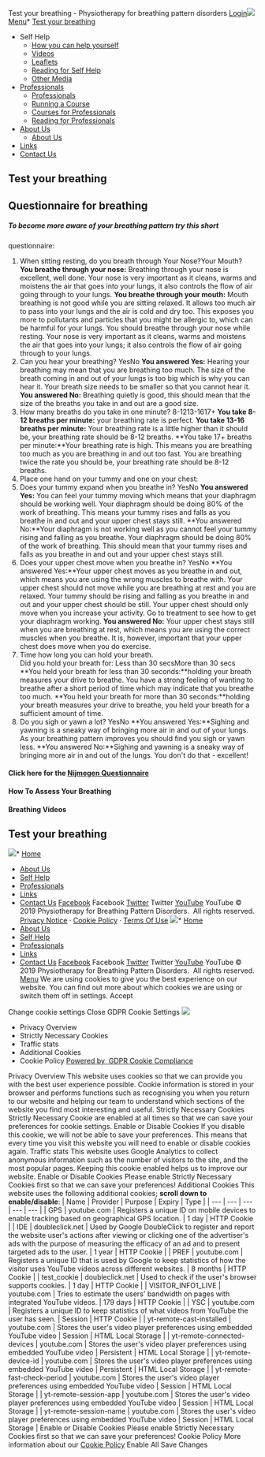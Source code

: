 
Test your breathing - Physiotherapy for breathing pattern disorders
[Login](https://www.physiotherapyforbpd.org.uk/login/)[![](https://www.physiotherapyforbpd.org.uk/wp-content/uploads/2017/08/physiotherapy-logo-new.png)](https://www.physiotherapyforbpd.org.uk)[Menu](javascript:void(0);)* [Test your breathing](https://www.physiotherapyforbpd.org.uk/test-your-breathing/)
* Self Help
	+ [How you can help yourself](https://www.physiotherapyforbpd.org.uk/self-help/)
	+ [Videos](https://www.physiotherapyforbpd.org.uk/self-help/#videos)
	+ [Leaflets](https://www.physiotherapyforbpd.org.uk/self-help/#leaflets)
	+ [Reading for Self Help](https://www.physiotherapyforbpd.org.uk/self-help/#reading-selfhelp)
	+ [Other Media](https://www.physiotherapyforbpd.org.uk/self-help/#other-media)
* [Professionals](https://www.physiotherapyforbpd.org.uk/professionals/)
	+ [Professionals](https://www.physiotherapyforbpd.org.uk/professionals/)
	+ [Running a Course](https://www.physiotherapyforbpd.org.uk/running-a-course/)
	+ [Courses for Professionals](https://www.physiotherapyforbpd.org.uk/courses-for-professionals/)
	+ [Reading for Professionals](https://www.physiotherapyforbpd.org.uk/reading-for-professionals/)
* [About Us](https://www.physiotherapyforbpd.org.uk/about-us/)
	+ [About Us](https://www.physiotherapyforbpd.org.uk/about-us/)
* [Links](https://www.physiotherapyforbpd.org.uk/links/)
* [Contact Us](https://www.physiotherapyforbpd.org.uk/contact-us/)
## Test your breathing
## Questionnaire for breathing
##### To become more aware of your breathing pattern try this short
questionnaire:
 
1. When sitting resting, do you breath through
Your Nose?Your Mouth?
**You breathe through your nose:** Breathing through your nose is excellent, well done. Your nose is very important as it cleans, warms and moistens the air that goes into your lungs, it also controls the flow of air going through to your lungs.
**You breathe through your mouth:** Mouth breathing is not good while you are sitting relaxed. It allows too much air to pass into your lungs and the air is cold and dry too. This exposes you more to pollutants and particles that you might be allergic to, which can be harmful for your lungs. You should breathe through your nose while resting. Your nose is very important as it cleans, warms and moistens the air that goes into your lungs; it also controls the flow of air going through to your lungs.
2. Can you hear your breathing?
YesNo
**You answered Yes:** Hearing your breathing may mean that you are breathing too much. The size of the breath coming in and out of your lungs is too big which is why you can hear it. Your breath size needs to be smaller so that you cannot hear it.
 **You answered No:** Breathing quietly is good, this should mean that the size of the breaths you take in and out are a good size.
3. How many breaths do you take in one minute?
8-1213-1617+
**You take 8-12 breaths per minute:** your breathing rate is perfect.
**You take 13-16 breaths per minute:** Your breathing rate is a little higher than it should be, your breathing rate should be 8-12 breaths.
**You take 17+ breaths per minute:**Your breathing rate is high. This means you are breathing too much as you are breathing in and out too fast. You are breathing twice the rate you should be, your breathing rate should be 8-12 breaths.
4. Place one hand on your tummy and one on your chest:
1. Does your tummy expand when you breathe in?
YesNo
**You answered Yes:** You can feel your tummy moving which means that your diaphragm should be working well. Your diaphragm should be doing 80% of the work of breathing. This means your tummy rises and falls as you breathe in and out and your upper chest stays still.
**You answered No:**Your diaphragm is not working well as you cannot feel your tummy rising and falling as you breathe. Your diaphragm should be doing 80% of the work of breathing. This should mean that your tummy rises and falls as you breathe in and out and your upper chest stays still.
2. Does your upper chest move when you breathe in?
YesNo
**You answered Yes:**Your upper chest moves as you breathe in and out, which means you are using the wrong muscles to breathe with. Your upper chest should not move while you are breathing at rest and you are relaxed. Your tummy should be rising and falling as you breathe in and out and your upper chest should be still. Your upper chest should only move when you increase your activity. Go to treatment to see how to get your diaphragm working.
**You answered No:** Your upper chest stays still when you are breathing at rest, which means you are using the correct muscles when you breathe. It is, however, important that your upper chest does move when you do exercise.
5. Time how long you can hold your breath.  
Did you hold your breath for:
Less than 30 secsMore than 30 secs
**You held your breath for less than 30 seconds:**holding your breath measures your drive to breathe. You have a strong feeling of wanting to breathe after a short period of time which may indicate that you breathe too much.
**You held your breath for more than 30 seconds:**holding your breath measures your drive to breathe, you held your breath for a sufficient amount of time.
6. Do you sigh or yawn a lot?
YesNo
**You answered Yes:**Sighing and yawning is a sneaky way of bringing more air in and out of your lungs. As your breathing pattern improves you should find you sigh or yawn less.
**You answered No:**Sighing and yawning is a sneaky way of bringing more air in and out of the lungs. You don't do that - excellent!
#### Click here for the [Nijmegen Questionnaire](https://www.physiotherapyforbpd.org.uk/wp-content/uploads/2017/06/Nijmegen-Questionnaire-2019.pdf)
#### How To Assess Your Breathing
#### Breathing Videos
## Test your breathing
![](https://www.physiotherapyforbpd.org.uk/wp-content/uploads/2017/06/footer_logo.png)* [Home](https://www.physiotherapyforbpd.org.uk/)
* [About Us](https://www.physiotherapyforbpd.org.uk/about-us/)
* [Self Help](https://www.physiotherapyforbpd.org.uk/self-help/)
* [Professionals](https://www.physiotherapyforbpd.org.uk/professionals/)
* [Links](https://www.physiotherapyforbpd.org.uk/links/)
* [Contact Us](https://www.physiotherapyforbpd.org.uk/contact-us/)
[Facebook](https://www.facebook.com/groups/physioforhyperventilation/)
Facebook
[Twitter](https://twitter.com/physio4bpd)
Twitter
[YouTube](https://www.youtube.com/channel/UCELz8rJtUw__avVjWpyX-9Q)
YouTube
© 2019 Physiotherapy for Breathing Pattern Disorders.  All rights reserved.
[Privacy Notice](https://www.physiotherapyforbpd.org.uk/privacy-notice/) · [Cookie Policy](https://www.physiotherapyforbpd.org.uk/cookie-policy/) · [Terms Of Use](https://www.physiotherapyforbpd.org.uk/terms-of-use/)
![](https://www.physiotherapyforbpd.org.uk/wp-content/uploads/2017/06/footer_logo_mobile.png)* [Home](https://www.physiotherapyforbpd.org.uk/)
* [About Us](https://www.physiotherapyforbpd.org.uk/about-us/)
* [Self Help](https://www.physiotherapyforbpd.org.uk/self-help/)
* [Professionals](https://www.physiotherapyforbpd.org.uk/professionals/)
* [Links](https://www.physiotherapyforbpd.org.uk/links/)
* [Contact Us](https://www.physiotherapyforbpd.org.uk/contact-us/)
[Facebook](https://www.facebook.com/groups/physioforhyperventilation/)
Facebook
[Twitter](https://twitter.com/physio4bpd)
Twitter
[YouTube](https://www.youtube.com/channel/UCELz8rJtUw__avVjWpyX-9Q/videos)
YouTube
© 2019 Physiotherapy for Breathing Pattern Disorders.  All rights reserved.
[Menu](javascript:void(0);)
We are using cookies to give you the best experience on our website.
You can find out more about which cookies we are using or switch them off in settings.
Accept
 
Change cookie settings
Close GDPR Cookie Settings
![](https://www.physiotherapyforbpd.org.uk/wp-content/uploads/2017/06/GDPR.png)
 * Privacy Overview
* Strictly Necessary Cookies
* Traffic stats
* Additional Cookies
* Cookie Policy
[Powered by  GDPR Cookie Compliance](https://wordpress.org/plugins/gdpr-cookie-compliance/)
 
Privacy Overview
This website uses cookies so that we can provide you with the best user experience possible. Cookie information is stored in your browser and performs functions such as recognising you when you return to our website and helping our team to understand which sections of the website you find most interesting and useful.
Strictly Necessary Cookies
Strictly Necessary Cookie are enabled at all times so that we can save your preferences for cookie settings.
Enable or Disable Cookies
If you disable this cookie, we will not be able to save your preferences. This means that every time you visit this website you will need to enable or disable cookies again.
Traffic stats
This website uses Google Analytics to collect anonymous information such as the number of visitors to the site, and the most popular pages.
Keeping this cookie enabled helps us to improve our website.
Enable or Disable Cookies
Please enable Strictly Necessary Cookies first so that we can save your preferences!
Additional Cookies
This website uses the following additional cookies; **scroll down to enable/disable**:
| Name | Provider | Purpose | Expiry | Type |
| --- | --- | --- | --- | --- |
| GPS | youtube.com | Registers a unique ID on mobile devices to enable tracking based on geographical GPS location. | 1 day | HTTP Cookie |
| IDE | doubleclick.net | Used by Google DoubleClick to register and report the website user's actions after viewing or clicking one of the advertiser's ads with the purpose of measuring the efficacy of an ad and to present targeted ads to the user. | 1 year | HTTP Cookie |
| PREF | youtube.com | Registers a unique ID that is used by Google to keep statistics of how the visitor uses YouTube videos across different websites. | 8 months | HTTP Cookie |
| test\_cookie | doubleclick.net | Used to check if the user's browser supports cookies. | 1 day | HTTP Cookie |
| VISITOR\_INFO1\_LIVE | youtube.com | Tries to estimate the users' bandwidth on pages with integrated YouTube videos. | 179 days | HTTP Cookie |
| YSC | youtube.com | Registers a unique ID to keep statistics of what videos from YouTube the user has seen. | Session | HTTP Cookie |
| yt-remote-cast-installed | youtube.com | Stores the user's video player preferences using embedded YouTube video | Session | HTML Local Storage |
| yt-remote-connected-devices | youtube.com | Stores the user's video player preferences using embedded YouTube video | Persistent | HTML Local Storage |
| yt-remote-device-id | youtube.com | Stores the user's video player preferences using embedded YouTube video | Persistent | HTML Local Storage |
| yt-remote-fast-check-period | youtube.com | Stores the user's video player preferences using embedded YouTube video | Session | HTML Local Storage |
| yt-remote-session-app | youtube.com | Stores the user's video player preferences using embedded YouTube video | Session | HTML Local Storage |
| yt-remote-session-name | youtube.com | Stores the user's video player preferences using embedded YouTube video | Session | HTML Local Storage |
Enable or Disable Cookies
Please enable Strictly Necessary Cookies first so that we can save your preferences!
Cookie Policy
More information about our [Cookie Policy](https://www.physiotherapyforbpd.org.uk/cookie-policy/)
Enable All
Save Changes
 
